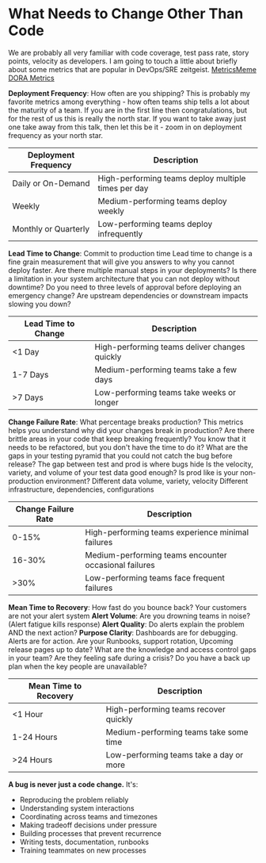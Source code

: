 # What Needs to Change Other Than Code

We are probably all very familiar with code coverage, test pass rate, story points, velocity as developers.
I am going to touch a little about briefly about some metrics that are popular in DevOps/SRE zeitgeist.
[MetricsMeme](../slides/slides.md#metrics_meme)
[DORA Metrics](../slides/slides.md#dora-metrics-as-your-north-star)

**Deployment Frequency**: How often are you shipping?
This is probably my favorite metrics among everything - how often teams ship tells a lot about the maturity of 
a team. 
If you are in the first line then congratulations, but for the rest of us this is really the north star.
If you want to take away just one take away from this talk, then let this be it - zoom in on deployment frequency as your north star.

| Deployment Frequency | Description |
|-----------------------|-------------|
| Daily or On-Demand   | High-performing teams deploy multiple times per day |
| Weekly               | Medium-performing teams deploy weekly |
| Monthly or Quarterly | Low-performing teams deploy infrequently |

**Lead Time to Change**: Commit to production time
Lead time to change is a fine grain measurement that will give you answers to why you cannot deploy faster.
Are there multiple manual steps in your deployments?
Is there a limitation in your system architecture that you can not deploy without downtime?
Do you need to three levels of approval before deploying an emergency change?
Are upstream dependencies or downstream impacts slowing you down?


| Lead Time to Change | Description |
|----------------------|-------------|
| <1 Day              | High-performing teams deliver changes quickly |
| 1-7 Days            | Medium-performing teams take a few days |
| >7 Days             | Low-performing teams take weeks or longer |

**Change Failure Rate**: What percentage breaks production?
This metrics helps you understand why did your changes break in production? 
Are there brittle areas in your code that keep breaking frequently?
You know that it needs to be refactored, but you don't have the time to do it?
What are the gaps in your testing pyramid that you could not catch the bug before release?
The gap between test and prod is where bugs hide
Is the velocity, variety, and volume of your test data good enough?
Is prod like is your non-production environment?
Different data volume, variety, velocity
Different infrastructure, dependencies, configurations

| Change Failure Rate | Description |
|----------------------|-------------|
| 0-15%               | High-performing teams experience minimal failures |
| 16-30%              | Medium-performing teams encounter occasional failures |
| >30%                | Low-performing teams face frequent failures |

**Mean Time to Recovery**: How fast do you bounce back?
Your customers are not your alert system
**Alert Volume**: Are you drowning teams in noise? (Alert fatigue kills response)
**Alert Quality**: Do alerts explain the problem AND the next action?
**Purpose Clarity**: Dashboards are for debugging. Alerts are for action.
Are your Runbooks, support rotation, Upcoming release pages up to date?
What are the knowledge and access control gaps in your team?
Are they feeling safe during a crisis?
Do you have a back up plan when the key people are unavailable?

| Mean Time to Recovery | Description |
|------------------------|-------------|
| <1 Hour               | High-performing teams recover quickly |
| 1-24 Hours            | Medium-performing teams take some time |
| >24 Hours             | Low-performing teams take a day or more |



**A bug is never just a code change.** It's:
- Reproducing the problem reliably
- Understanding system interactions
- Coordinating across teams and timezones  
- Making tradeoff decisions under pressure
- Building processes that prevent recurrence
- Writing tests, documentation, runbooks
- Training teammates on new processes






